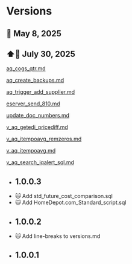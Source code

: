 # Versions

## 📅 May 8, 2025
## ⬆️📅 July 30, 2025

[aq_cogs_qtr.md](aq_cogs_qtr.md)

[aq_create_backups.md](aq_create_backups.md)

[aq_trigger_add_supplier.md](aq_trigger_add_supplier.md)

[eserver_send_810.md](eserver_send_810.md)

[update_doc_numbers.md](update_doc_numbers.md)

[v_aq_getedi_pricediff.md](v_aq_getedi_pricediff.md)

[v_aq_itempoavg_remzeros.md](v_aq_itempoavg_remzeros.md)

[v_aq_itempoavg.md](v_aq_itempoavg.md)

[v_aq_search_iqalert_sql.md](v_aq_search_iqalert_sql.md)

* ## 1.0.0.3
*   🐱 Add std_future_cost_comparison.sql
*   🐱 Add HomeDepot.com_Standard_script.sql
* ## 1.0.0.2
*   🐱 Add line-breaks to versions.md
* ## 1.0.0.1

